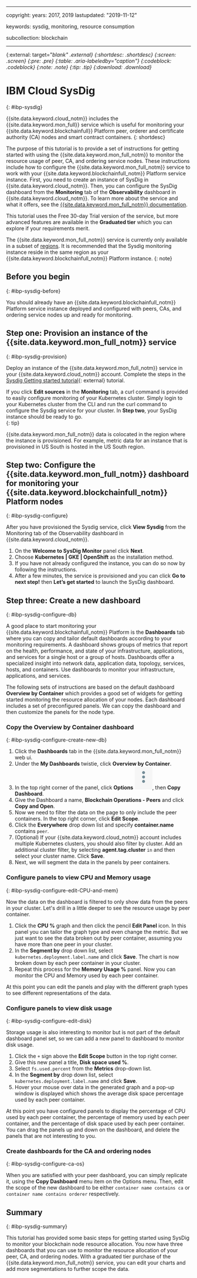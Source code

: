 
---

copyright:
  years: 2017, 2019
  lastupdated: "2019-11-12"

keywords:  sysdig, monitoring, resource consumption

subcollection: blockchain

---

{:external: target="_blank" .external}
{:shortdesc: .shortdesc}
{:screen: .screen}
{:pre: .pre}
{:table: .aria-labeledby="caption"}
{:codeblock: .codeblock}
{:note: .note}
{:tip: .tip}
{:download: .download}_

# IBM Cloud SysDig
{: #ibp-sysdig}

{{site.data.keyword.cloud_notm}} includes the {{site.data.keyword.mon_full}} service which is useful for monitoring your {{site.data.keyword.blockchainfull}} Platform peer, orderer and certificate authority (CA) nodes and smart contract containers.
{: shortdesc}

The purpose of this tutorial is to provide a set of instructions for getting started with using the {{site.data.keyword.mon_full_notm}} to monitor the resource usage of peer, CA, and ordering service nodes. These instructions include how to configure the {{site.data.keyword.mon_full_notm}} service to work with your {{site.data.keyword.blockchainfull_notm}} Platform service instance. First, you need to create an instance of SysDig in {{site.data.keyword.cloud_notm}}.  Then, you can configure the SysDig dashboard from the **Monitoring** tab of the **Observability** dashboard in {{site.data.keyword.cloud_notm}}. To learn more about the service and what it offers, see the [{{site.data.keyword.mon_full_notm}} documentation](/docs/services/Monitoring-with-Sysdig?topic=Sysdig-about).

This tutorial uses the Free 30-day Trial version of the service, but more advanced features are available in the **Graduated tier** which you can explore if your requirements merit.

The {{site.data.keyword.mon_full_notm}} service is currently only available in a subset of [regions](/docs/services/Monitoring-with-Sysdig?topic=Sysdig-endpoints#endpoints_regions).  It is recommended that the Sysdig monitoring instance reside in the same region as your {{site.data.keyword.blockchainfull_notm}} Platform instance.
{: note}

## Before you begin
{: #ibp-sysdig-before}

You should already have an {{site.data.keyword.blockchainfull_notm}} Platform service instance deployed and configured with peers, CAs, and ordering service nodes up and ready for monitoring.

## Step one: Provision an instance of the {{site.data.keyword.mon_full_notm}} service
{: #ibp-sysdig-provision}

Deploy an instance of the {{site.data.keyword.mon_full_notm}} service in your {{site.data.keyword.cloud_notm}} account. Complete the steps in the [Sysdig Getting started tutorial](/docs/services/Monitoring-with-Sysdig?topic=Sysdig-getting-started){: external} tutorial.

If you click **Edit sources** in the **Monitoring** tab, a curl command is provided to easily configure monitoring of your Kubernetes cluster. Simply login to your Kubernetes cluster from the CLI and run the curl command to configure the Sysdig service for your cluster. In **Step two**, your SysDig instance should be ready to go.  
{: tip}

{{site.data.keyword.mon_full_notm}} data is colocated in the region where the instance is provisioned. For example, metric data for an instance that is provisioned in US South is hosted in the US South region.

## Step two: Configure the {{site.data.keyword.mon_full_notm}} dashboard for monitoring your {{site.data.keyword.blockchainfull_notm}} Platform nodes
{: #ibp-sysdig-configure}

After you have provisioned the Sysdig service, click **View Sysdig** from the Monitoring tab of the Observability dashboard in {{site.data.keyword.cloud_notm}}.
1. On the **Welcome to SysDig Monitor** panel click **Next**.
2. Choose **Kubernetes | GKE | OpenShift** as the installation method.
3. If you have not already configured the instance, you can do so now by following the instructions.
4. After a few minutes, the service is provisioned and you can click **Go to next step!** then  **Let’s get started** to launch the SysDig dashboard.

## Step three: Create a new dashboard
{: #ibp-sysdig-configure-db}

A good place to start monitoring your {{site.data.keyword.blockchainfull_notm}} Platform is the **Dashboards** tab where you can copy and tailor default dashboards according to your monitoring requirements. A dashboard shows groups of metrics that report on the health, performance, and state of your infrastructure, applications, and services for a single host or a group of hosts. Dashboards offer a specialized insight into network data, application data, topology, services, hosts, and containers. Use dashboards to monitor your infrastructure, applications, and services.

The following sets of instructions are based on the default dashboard **Overview by Container** which provides a good set of widgets for getting started monitoring the resource allocation of your nodes. Each dashboard includes a set of preconfigured panels.  We can copy the dashboard and then customize the panels for the node type.

### Copy the **Overview by Container**  dashboard
{: #ibp-sysdig-configure-create-new-db}
1. Click the **Dashboards** tab in the {{site.data.keyword.mon_full_notm}} web ui.
2. Under the **My Dashboards** twistie, click **Overview by Container**.
3. In the top right corner of the panel, click **Options** ![three dots icon](../images/actions.png), then **Copy Dashboard**.
4. Give the Dashboard a name, **Blockchain Operations - Peers** and click **Copy and Open**.
5. Now we need to filter the data on the page to only include the peer containers. In the top right corner, click **Edit Scope**.
6. Click the **Everywhere** drop down list and specify **container.name** contains `peer`.
7. (Optional) If your {{site.data.keyword.cloud_notm}} account includes multiple Kubernetes clusters, you should also filter by cluster. Add an additional cluster filter, by selecting **agent.tag.cluster** `in` and then select your cluster name. Click **Save**.
8. Next, we will segment the data in the panels by peer containers.

### Configure panels to view CPU and Memory usage
{: #ibp-sysdig-configure-edit-CPU-and-mem}

Now the data on the dashboard is filtered to only show data from the peers in your cluster. Let's drill in a little deeper to see the resource usage by peer container.

1. Click the **CPU %** graph and then click the pencil **Edit Panel** icon. In this panel you can tailor the graph type and even change the metric. But we just want to see the data broken out by peer container, assuming you have more than one peer in your cluster.
2. In the **Segment by** drop down list, select `kubernetes.deployment.label.name` and click **Save**. The chart is now broken down by each peer container in your cluster.
3. Repeat this process for the **Memory Usage %** panel. Now you can monitor the CPU and Memory used by each peer container.

At this point you can edit the panels and play with the different graph types to see different representations of the data.

### Configure panels to view disk usage
{: #ibp-sysdig-configure-edit-disk}

Storage usage is also interesting to monitor but is not part of the default dashboard panel set, so we can add a new panel to dashboard to monitor disk usage.

1. Click the `+` sign above the **Edit Scope** button in the top right corner.
2. Give this new panel a title, **Disk space used %**.
3. Select `fs.used.percent` from the **Metrics** drop-down list.
4. In the **Segment by** drop down list, select `kubernetes.deployment.label.name` and click **Save**.
5. Hover your mouse over data in the generated graph and a pop-up window is displayed which shows the average disk space percentage used by each peer container.

At this point you have configured panels to display the percentage of CPU used by each peer container, the percentage of memory used by each peer container, and the percentage of disk space used by each peer container. You can drag the panels up and down on the dashboard, and delete the panels that are not interesting to you.

### Create dashboards for the CA and ordering nodes
{: #ibp-sysdig-configure-ca-os}

When you are satisfied with your peer dashboard, you can simply replicate it, using the **Copy Dashboard** menu item on the Options menu. Then, edit the scope of the new dashboard to be either `container name contains ca` or `container name contains orderer` respectively.

## Summary
{: #ibp-sysdig-summary}

This tutorial has provided some basic steps for getting started using SysDig to monitor your blockchain node resource allocation. You now have three dashboards that you can use to monitor the resource allocation of your peer, CA, and ordering nodes. With a graduated tier purchase of the  {{site.data.keyword.mon_full_notm}} service, you can edit your charts and add more segmentations to further scope the data.


